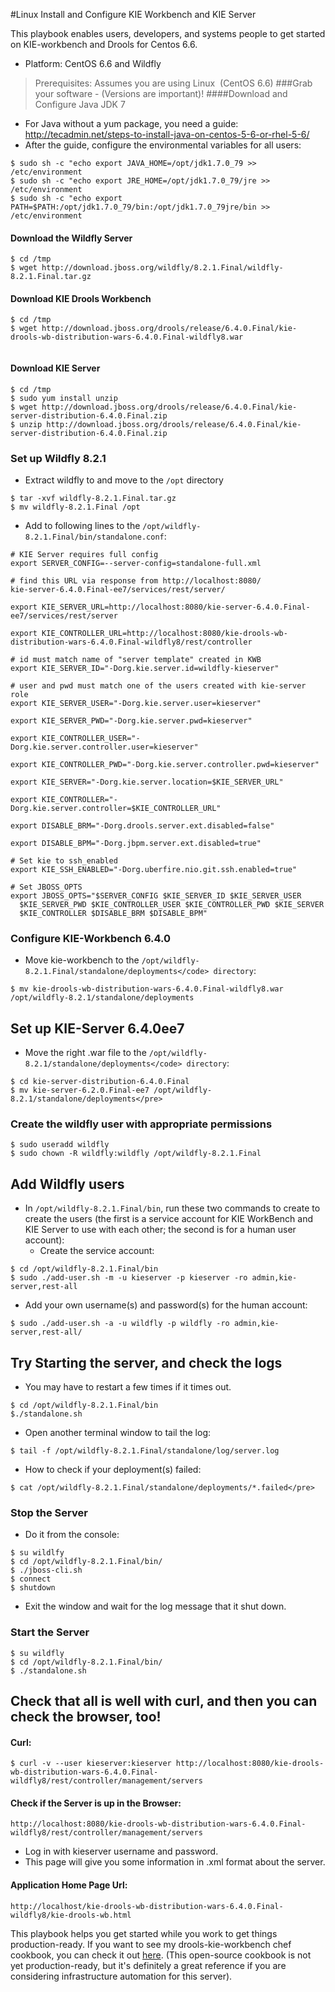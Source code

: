 #Linux Install and Configure KIE Workbench and KIE Server

This playbook enables users, developers, and systems people to get started on KIE-workbench and Drools for Centos 6.6.

* Platform: CentOS 6.6 and Wildfly

> Prerequisites: Assumes you are using Linux  (CentOS 6.6)
###Grab your software - (Versions are important)! 
####Download and Configure Java JDK 7

* For Java without a yum package, you need a guide: http://tecadmin.net/steps-to-install-java-on-centos-5-6-or-rhel-5-6/
* After the guide, configure the environmental variables for all users:
 
```
$ sudo sh -c "echo export JAVA_HOME=/opt/jdk1.7.0_79 >> /etc/environment
$ sudo sh -c "echo export JRE_HOME=/opt/jdk1.7.0_79/jre >> /etc/environment
$ sudo sh -c "echo export PATH=$PATH:/opt/jdk1.7.0_79/bin:/opt/jdk1.7.0_79jre/bin >> /etc/environment
```
#### Download the Wildfly Server
```
$ cd /tmp
$ wget http://download.jboss.org/wildfly/8.2.1.Final/wildfly-8.2.1.Final.tar.gz
```  
#### Download KIE Drools Workbench
```
$ cd /tmp
$ wget http://download.jboss.org/drools/release/6.4.0.Final/kie-drools-wb-distribution-wars-6.4.0.Final-wildfly8.war
   
```

#### Download KIE Server
```
$ cd /tmp
$ sudo yum install unzip
$ wget http://download.jboss.org/drools/release/6.4.0.Final/kie-server-distribution-6.4.0.Final.zip
$ unzip http://download.jboss.org/drools/release/6.4.0.Final/kie-server-distribution-6.4.0.Final.zip
```  

 ### Set up Wildfly 8.2.1
 
* Extract wildfly to and move to the `/opt` directory
```
$ tar -xvf wildfly-8.2.1.Final.tar.gz
$ mv wildfly-8.2.1.Final /opt
```
* Add to following lines to the `/opt/wildfly-8.2.1.Final/bin/standalone.conf`:

```
# KIE Server requires full config
export SERVER_CONFIG=--server-config=standalone-full.xml

# find this URL via response from http://localhost:8080/
kie-server-6.4.0.Final-ee7/services/rest/server/
 
export KIE_SERVER_URL=http://localhost:8080/kie-server-6.4.0.Final-ee7/services/rest/server

export KIE_CONTROLLER_URL=http://localhost:8080/kie-drools-wb-distribution-wars-6.4.0.Final-wildfly8/rest/controller

# id must match name of "server template" created in KWB
export KIE_SERVER_ID="-Dorg.kie.server.id=wildfly-kieserver"

# user and pwd must match one of the users created with kie-server role
export KIE_SERVER_USER="-Dorg.kie.server.user=kieserver"
 
export KIE_SERVER_PWD="-Dorg.kie.server.pwd=kieserver"

export KIE_CONTROLLER_USER="-Dorg.kie.server.controller.user=kieserver"

export KIE_CONTROLLER_PWD="-Dorg.kie.server.controller.pwd=kieserver"

export KIE_SERVER="-Dorg.kie.server.location=$KIE_SERVER_URL"

export KIE_CONTROLLER="-Dorg.kie.server.controller=$KIE_CONTROLLER_URL"

export DISABLE_BRM="-Dorg.drools.server.ext.disabled=false"

export DISABLE_BPM="-Dorg.jbpm.server.ext.disabled=true"

# Set kie to ssh_enabled
export KIE_SSH_ENABLED="-Dorg.uberfire.nio.git.ssh.enabled=true"

# Set JBOSS_OPTS 
export JBOSS_OPTS="$SERVER_CONFIG $KIE_SERVER_ID $KIE_SERVER_USER 
  $KIE_SERVER_PWD $KIE_CONTROLLER_USER $KIE_CONTROLLER_PWD $KIE_SERVER 
  $KIE_CONTROLLER $DISABLE_BRM $DISABLE_BPM"

```
### Configure KIE-Workbench 6.4.0

* Move kie-workbench to the `/opt/wildfly-8.2.1.Final/standalone/deployments</code> directory`:
```
$ mv kie-drools-wb-distribution-wars-6.4.0.Final-wildfly8.war /opt/wildfly-8.2.1/standalone/deployments
```
## Set up KIE-Server 6.4.0ee7

* Move the right .war file to the `/opt/wildfly-8.2.1/standalone/deployments</code> directory`:
```
$ cd kie-server-distribution-6.4.0.Final
$ mv kie-server-6.2.0.Final-ee7 /opt/wildfly-8.2.1/standalone/deployments</pre>
```
### Create the wildfly user with appropriate permissions</h2>
```
$ sudo useradd wildfly
$ sudo chown -R wildfly:wildfly /opt/wildfly-8.2.1.Final
```

## Add Wildfly users

* In `/opt/wildfly-8.2.1.Final/bin`, run these two commands to create to create the users (the first is a service account for KIE WorkBench and KIE Server to use with each other; the second is for a human user account):
  * Create the service account:
```
$ cd /opt/wildfly-8.2.1.Final/bin
$ sudo ./add-user.sh -m -u kieserver -p kieserver -ro admin,kie-server,rest-all
```
 * Add your own username(s) and password(s) for the human account:
```
$ sudo ./add-user.sh -a -u wildfly -p wildfly -ro admin,kie-server,rest-all/
```
## Try Starting the server, and check the logs

 * You may have to restart a few times if it times out.
``` 
$ cd /opt/wildfly-8.2.1.Final/bin
$./standalone.sh
```
* Open another terminal window to tail the log:
```
$ tail -f /opt/wildfly-8.2.1.Final/standalone/log/server.log
```
* How to check if your deployment(s) failed:
```
$ cat /opt/wildfly-8.2.1.Final/standalone/deployments/*.failed</pre>
```

### Stop the Server
* Do it from the console:
```
$ su wildlfy
$ cd /opt/wildfly-8.2.1.Final/bin/
$ ./jboss-cli.sh
$ connect
$ shutdown
```
* Exit the window and wait for the log message that it shut down.

### Start the Server
```
$ su wildfly
$ cd /opt/wildfly-8.2.1.Final/bin/
$ ./standalone.sh
```
## Check that all is well with curl, and then you can check the browser, too!

#### Curl:
```
$ curl -v --user kieserver:kieserver http://localhost:8080/kie-drools-wb-distribution-wars-6.4.0.Final-wildfly8/rest/controller/management/servers
```  
####  Check if the Server is up in the Browser:
```
http://localhost:8080/kie-drools-wb-distribution-wars-6.4.0.Final-wildfly8/rest/controller/management/servers
```
* Log in with kieserver username and password.
* This page will  give you some information in .xml format about the server. 

#### Application Home Page Url:
`http://localhost/kie-drools-wb-distribution-wars-6.4.0.Final-wildfly8/kie-drools-wb.html`

This playbook helps you get started while you work to get things production-ready. If you want to see my drools-kie-workbench chef cookbook, you can check it out <a href="https://github.com/estelora/drools-kie-workbench">here</a>. (This open-source cookbook is not yet production-ready, but it's definitely a great reference if you are considering infrastructure automation for this server).

